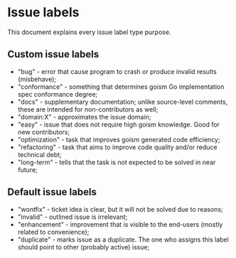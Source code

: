 # Issue labels

This document explains every issue label type purpose.

## Custom issue labels

* "bug" - error that cause program to crash or produce invalid results (misbehave);
* "conformance" - something that determines goism Go implementation spec conformance degree;
* "docs" - supplementary documentation; unlike source-level comments, these are intended for non-contributors as well;
* "domain:X" - approximates the issue domain;
* "easy" - issue that does not require high goism knowledge. Good for new contributors;
* "optimization" - task that improves goism generated code efficiency;
* "refactoring" - task that aims to improve code quality and/or reduce technical debt;
* "long-term" - tells that the task is not expected to be solved in near future;

## Default issue labels

* "wontfix" - ticket idea is clear, but it will not be solved due to reasons;
* "invalid" - outlined issue is irrelevant;
* "enhancement" - improvement that is visible to the end-users (mostly related to convenience);
* "duplicate" - marks issue as a duplicate. The one who assigns this label should point to other (probably active) issue;

